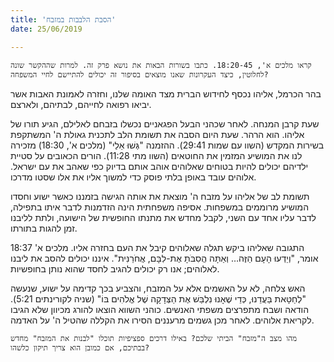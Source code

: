 ```yaml
---
title: 'הסבת הלבבות במזבח'
date: 25/06/2019

---
```


`קראו מלכים א', 18:20-45. כתבו בשורות הבאות את נושא פרק זה. למרות שההקשר שונה לחלוטין, כיצד העקרונות שאנו מוצאים בסיפור זה יכולים להתיישם לחיי המשפחה?`

בהר הכרמל, אליהו נכסף לחידוש הברית מצד האומה שלנו, וחזרה לאמונת האבות אשר יביאו רפואה לחייהם, לבתיהם, ולארצם.

שעת קרבן המנחה. לאחר שכהני הבעל הפגאניים נכשלו בזבחם לאלילם, הגיע תורו של אליהו. הוא הרהר. שעת היום הסבה את תשומת הלב לתכנית גאולת ה' המשתקפת בשירות המקדש (השוו עם שמות 29:41). ההזמנה "גְּשׁוּ אֵלַי" (מלכים א', 18:30) מזכירה לנו את המושיע המזמין את החוטאים (השוו מתי 11:28). הורים הכאובים על סטיית ילדיהם יכולים להיות בטוחים שאלוהים אוהב אותם בדיוק כפי שאהב את עם ישראל. אלוהים עובד באופן בלתי פוסק כדי למשוך אליו את אלו שסטו מדרכו.

תשומת לב של אליהו על מזבח ה' מוצאת את אותה הגישה בזמננו כאשר ישוע וחסדו המושיע מרוממים במשפחות. אסיפה משפחתית הינה הזדמנות לדבר איתו בתפילה, לדבר עליו אחד עם השני, לקבל מחדש את מתנתו החופשית של הישועה, ולתת לליבנו זמן להגות בתורתו.

התגובה שאליהו ביקש תגלה שאלוהים קיבל את העם בחזרה אליו. מלכים א' 18:37 אומר, "וְיֵדְעוּ הָעָם הַזֶּה… וְאַתָּה הֲסִבֹּתָ אֶת-לִבָּם, אֲחֹרַנִּית". איננו יכולים להסב את ליבנו לאלוהים; אנו רק יכולים להגיב לחסד שהוא נותן בחופשיות.

האש צלחה, לא על האשמים אלא על המזבח, והצביע בכך קדימה על ישוע, שנעשה "לְחַטָּאת בַּעֲדֵנוּ, כְּדֵי שֶׁאָנוּ נִלְבַּשׁ אֶת הַצְּדָקָה שֶׁל אֱלֹהִים בּוֹ" (שניה לקורינתים 5:21). הודאה ושבח מתפרצים משפתי האנשים. כוהני השווא  הוצאו להורג מכיוון שלא הגיבו לקריאת אלוהים. לאחר מכן גשמים מרעננים הסירו את הקללה שהטיל ה' על האדמה.

`מהו מצב ה"מזבח" הביתי שלכם? באילו דרכים ספציפיות תוכלו "לבנות את המזבח" מחדש בבתיכם, אם כמובן הוא צריך תיקון כלשהו?`